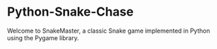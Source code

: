 # Python-Snake-Chase
Welcome to SnakeMaster, a classic Snake game implemented in Python using the Pygame library.
